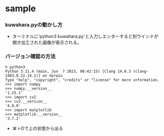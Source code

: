 # sample

### kuwahara.pyの動かし方
- ターミナルに'python3 kuwahara.py'と入力しエンターすると別ウインドが開き加工された画像が表示される。

### バージョン確認の方法
```
% python3
Python 3.11.4 (main, Jun  7 2023, 00:42:15) [Clang 14.0.3 (clang-1403.0.22.14.1)] on darwin
Type "help", "copyright", "credits" or "license" for more information.
>>> import numpy
>>> numpy.__version__
'1.25.1'
>>> import cv2
>>> cv2.__version__
'4.8.0'
>>> import matplotlib
>>> matplotlib.__version__
'3.7.2'
```
- ⌘＋Dで上の状態から出る